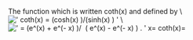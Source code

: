 The function which is written coth(x) and defined by \\
![' coth(x) = (cosh(x) )/(sinh(x)
) '](../dictionary/equation_images/3754.1..png)
\\
![' = (e\^(x) + e\^(- x) )/  ( e\^(x) - e\^(- x)
) . '](../dictionary/equation_images/3754.2..png)
x= coth(x)=
